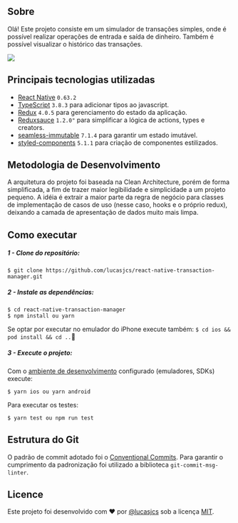 
## Sobre

Olá! Este projeto consiste em um simulador de transações simples, onde é possível realizar operações de entrada e saída de dinheiro. Também é possível visualizar o histórico das transações.

![](transaction-manager.gif)


## Principais tecnologias utilizadas
 -  [React Native](https://github.com/facebook/react-native)  `0.63.2` 
  -	[TypeScript](https://www.typescriptlang.org/) `3.8.3` para adicionar tipos ao javascript.
 - [Redux](https://webpack.js.org/)  `4.0.5` para gerenciamento do estado da aplicação.
 - [Reduxsauce](https://github.com/jkeam/reduxsauce) `1.2.0"` para simplificar a lógica de actions, types e creators.
 - [seamless-immutable](https://github.com/rtfeldman/seamless-immutable) `7.1.4` para garantir um estado imutável.
-	[styled-components](https://styled-components.com/) `5.1.1` para criação de componentes estilizados.
## Metodologia de Desenvolvimento

A arquitetura do projeto foi baseada na Clean Architecture, porém de forma simplificada, a fim de trazer maior legibilidade e simplicidade a um projeto pequeno. A idéia é extrair a maior parte da regra de negócio para classes de implementação de casos de uso (nesse caso, hooks e o próprio redux), deixando a camada de apresentação de dados muito mais limpa.

## Como executar

##### 1 - Clone do repositório:
```
$ git clone https://github.com/lucasjcs/react-native-transaction-manager.git
```
##### 2 - Instale as dependências:
```
$ cd react-native-transaction-manager
$ npm install ou yarn 
```
Se optar por executar no emulador do iPhone execute também:
`$ cd ios && pod install && cd ..`
##### 3 - Execute o projeto:
Com o [ambiente de desenvolvimento](https://github.com/lucasjcs/react-native-run-tutorial)  configurado (emuladores, SDKs) execute:
```
$ yarn ios ou yarn android
```

Para executar os testes:
```
$ yarn test ou npm run test
```

## Estrutura do Git
O padrão de commit adotado foi o [Conventional Commits](https://www.conventionalcommits.org/en/v1.0.0/).
Para garantir o cumprimento da padronização foi utilizado a biblioteca `git-commit-msg-linter`.


## Licence
Este projeto foi desenvolvido com  :heart: por  [@lucasjcs](https://github.com/lucasjcs) sob a licença [MIT](https://opensource.org/licenses/MIT).

